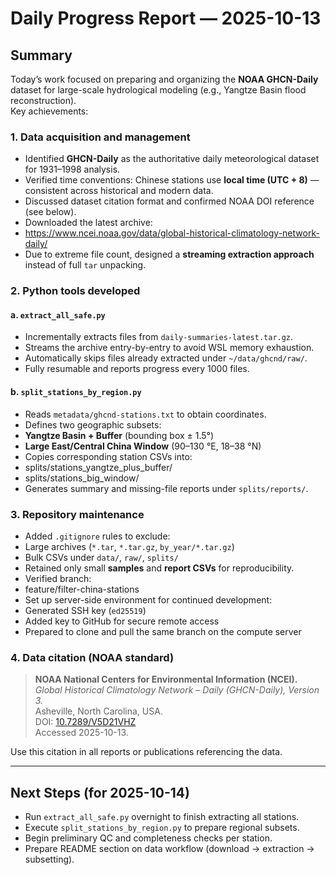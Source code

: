 # Daily Progress Report — 2025-10-13

## Summary

Today’s work focused on preparing and organizing the **NOAA GHCN-Daily** dataset for large-scale hydrological modeling (e.g., Yangtze Basin flood reconstruction).  
Key achievements:

### 1. Data acquisition and management
- Identified **GHCN-Daily** as the authoritative daily meteorological dataset for 1931–1998 analysis.
- Verified time conventions: Chinese stations use **local time (UTC + 8)** — consistent across historical and modern data.
- Discussed dataset citation format and confirmed NOAA DOI reference (see below).
- Downloaded the latest archive:
- https://www.ncei.noaa.gov/data/global-historical-climatology-network-daily/
- Due to extreme file count, designed a **streaming extraction approach** instead of full `tar` unpacking.

### 2. Python tools developed
#### a. `extract_all_safe.py`
- Incrementally extracts files from `daily-summaries-latest.tar.gz`.
- Streams the archive entry-by-entry to avoid WSL memory exhaustion.
- Automatically skips files already extracted under `~/data/ghcnd/raw/`.
- Fully resumable and reports progress every 1000 files.

#### b. `split_stations_by_region.py`
- Reads `metadata/ghcnd-stations.txt` to obtain coordinates.
- Defines two geographic subsets:
- **Yangtze Basin + Buffer** (bounding box ± 1.5°)
- **Large East/Central China Window** (90–130 °E, 18–38 °N)
- Copies corresponding station CSVs into:
- splits/stations_yangtze_plus_buffer/
- splits/stations_big_window/
- Generates summary and missing-file reports under `splits/reports/`.

### 3. Repository maintenance
- Added `.gitignore` rules to exclude:
- Large archives (`*.tar`, `*.tar.gz`, `by_year/*.tar.gz`)
- Bulk CSVs under `data/`, `raw/`, `splits/`
- Retained only small **samples** and **report CSVs** for reproducibility.
- Verified branch:
- feature/filter-china-stations
- Set up server-side environment for continued development:
- Generated SSH key (`ed25519`)
- Added key to GitHub for secure remote access
- Prepared to clone and pull the same branch on the compute server

### 4. Data citation (NOAA standard)

> **NOAA National Centers for Environmental Information (NCEI).**  
> *Global Historical Climatology Network – Daily (GHCN-Daily), Version 3.*  
> Asheville, North Carolina, USA.  
> DOI: [10.7289/V5D21VHZ](https://doi.org/10.7289/V5D21VHZ)  
> Accessed 2025-10-13.

Use this citation in all reports or publications referencing the data.

---

## Next Steps (for 2025-10-14)
- Run `extract_all_safe.py` overnight to finish extracting all stations.  
- Execute `split_stations_by_region.py` to prepare regional subsets.  
- Begin preliminary QC and completeness checks per station.  
- Prepare README section on data workflow (download → extraction → subsetting).

